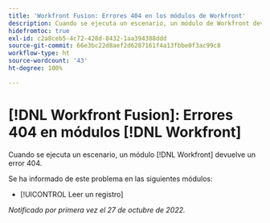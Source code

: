 ```yaml
---
title: 'Workfront Fusion: Errores 404 en los módulos de Workfront'
description: Cuando se ejecuta un escenario, un módulo de Workfront devuelve un error 404.
hidefromtoc: true
exl-id: c2a8ceb5-4c72-428d-8432-1aa394388ddd
source-git-commit: 66e3bc22d8aef2d6287161f4a13fbbe0f3ac99c8
workflow-type: ht
source-wordcount: '43'
ht-degree: 100%

---
```


# [!DNL Workfront Fusion]: Errores 404 en módulos [!DNL Workfront]

Cuando se ejecuta un escenario, un módulo [!DNL Workfront] devuelve un error 404.

Se ha informado de este problema en las siguientes módulos:

* [!UICONTROL Leer un registro]

_Notificado por primera vez el 27 de octubre de 2022._
